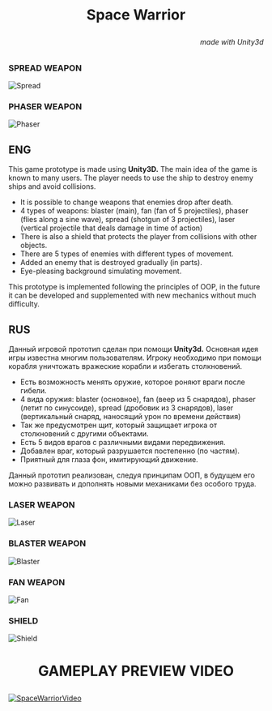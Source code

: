 # <p style="text-align: center;">**Space Warrior**<p>

###### <p style="text-align: right;">made with Unity3d<p>

### SPREAD WEAPON

![Spread](https://media0.giphy.com/media/8LdLAPhuNqqqBfHdy8/giphy.gif)

### PHASER WEAPON

![Phaser](https://media3.giphy.com/media/RKpr3lE1yUBsYNrAPC/giphy.gif)

## **ENG**

This game prototype is made using **Unity3D.**
The main idea of the game is known to many users. The player needs to use the ship to destroy enemy ships and avoid collisions.

+ It is possible to change weapons that enemies drop after death.
+ 4 types of weapons: blaster (main), fan (fan of 5 projectiles), phaser (flies along a sine wave), spread (shotgun of 3 projectiles), laser (vertical projectile that deals damage in time of action)
+ There is also a shield that protects the player from collisions with other objects.
+ There are 5 types of enemies with different types of movement.
+ Added an enemy that is destroyed gradually (in parts).
+ Eye-pleasing background simulating movement.

This prototype is implemented following the principles of OOP, in the future it can be developed and supplemented with new mechanics without much difficulty.

## **RUS**

Данный игровой прототип сделан при помощи **Unity3d.**
Основная идея игры известна многим пользователям. Игроку необходимо при помощи корабля уничтожать вражеские корабли и избегать столкновений.

+ Есть возможность менять оружие, которое роняют враги после гибели.
+ 4 вида оружия: blaster (основное), fan (веер из 5 снарядов), phaser (летит по синусоиде), spread (дробовик из 3 снарядов), laser (вертикальный снаряд, наносящий урон по времени действия)
+ Так же предусмотрен щит, который защищает игрока от столкновений с другими объектами.
+ Есть 5 видов врагов с различными видами передвижения.
+ Добавлен враг, который разрушается постепенно (по частям).
+ Приятный для глаза фон, имитирующий движение.

Данный прототип реализован, следуя принципам ООП, в будущем его можно развивать и дополнять новыми механиками без особого труда.

### LASER WEAPON

![Laser](https://media1.giphy.com/media/k8xN8rOeUOpByPmill/giphy.gif)

### BLASTER WEAPON

![Blaster](https://media2.giphy.com/media/B9tvyB8Y1j6ELI2Sw4/giphy.gif)

### FAN WEAPON

![Fan](https://media4.giphy.com/media/Gbw9kY5mOuSqIiPRfj/giphy.gif)

### SHIELD

![Shield](https://media2.giphy.com/media/YXN8smux2321T5KhSF/giphy.gif)

# <p style="text-align: center;">**GAMEPLAY PREVIEW VIDEO**</p>

[![SpaceWarriorVideo](https://media.discordapp.net/attachments/570007120691462144/893302493033939024/unknown.png?width=1191&height=670)](https://www.youtube.com/watch?v=o_2Myl4frJE "SpaceWarriorVideo")
